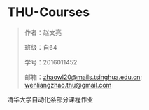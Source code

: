 # THU-Courses

> 作者：赵文亮
>
> 班级：自64
>
> 学号：2016011452
>
> 邮箱：zhaowl20@mails.tsinghua.edu.cn; wenliangzhao.thu@gmail.com

清华大学自动化系部分课程作业
